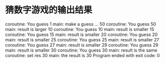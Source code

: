 #  猜数字游戏的输出结果

coroutine: You guess 1
main: make a guess ...
50
coroutine: You guess 50
main: result is larger
10
coroutine: You guess 10
main: result is smaller
15
coroutine: You guess 15
main: result is smaller
20
coroutine: You guess 20
main: result is smaller
25
coroutine: You guess 25
main: result is smaller
27
coroutine: You guess 27
main: result is smaller
29
coroutine: You guess 29
main: result is smaller
30
coroutine: You guess 30
main: result is the same
coroutine: set res 30
main: the result is 30
Program ended with exit code: 0
